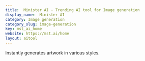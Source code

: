 ```yaml
---
title:  Minister AI - Trending AI tool for Image generation
display_name:  Minister AI
category: Image generation
category_slug: image-generation
key: mst_ai_home
website: https://mst.ai/home
layout: aitool
---
```


Instantly generates artwork in various styles.
